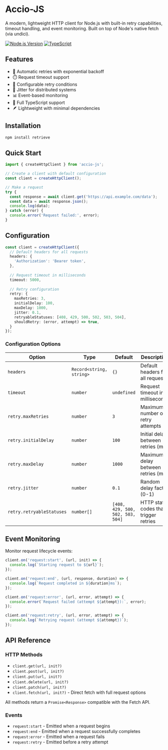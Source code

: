 # Accio-JS

A modern, lightweight HTTP client for Node.js with built-in retry capabilities, timeout handling, and event monitoring. Built on top of Node's native fetch (via undici).

[![Node.js Version](https://img.shields.io/node/v/accio-js)](https://nodejs.org/)
[![TypeScript](https://img.shields.io/badge/TypeScript-5.7-blue)](https://www.typescriptlang.org/)

## Features

- 🔄 Automatic retries with exponential backoff
- ⏱️ Request timeout support
- 🎯 Configurable retry conditions
- 🎲 Jitter for distributed systems
- 📊 Event-based monitoring
- 💪 Full TypeScript support
- 🪶 Lightweight with minimal dependencies

## Installation
```bash
npm install retrieve
```

## Quick Start
```typescript
import { createHttpClient } from 'accio-js';

// Create a client with default configuration
const client = createHttpClient();

// Make a request
try {
  const response = await client.get('https://api.example.com/data');
  const data = await response.json();
  console.log(data);
} catch (error) {
  console.error('Request failed:', error);
}
```

## Configuration

```typescript
const client = createHttpClient({
  // Default headers for all requests
  headers: {
    'Authorization': 'Bearer token',
  },
  
  // Request timeout in milliseconds
  timeout: 5000,
  
  // Retry configuration
  retry: {
    maxRetries: 3,
    initialDelay: 100,
    maxDelay: 1000,
    jitter: 0.1,
    retryableStatuses: [408, 429, 500, 502, 503, 504],
    shouldRetry: (error, attempt) => true,
  }
});
```

### Configuration Options

| Option | Type | Default | Description |
|--------|------|---------|-------------|
| `headers` | `Record<string, string>` | `{}` | Default headers for all requests |
| `timeout` | `number` | `undefined` | Request timeout in milliseconds |
| `retry.maxRetries` | `number` | `3` | Maximum number of retry attempts |
| `retry.initialDelay` | `number` | `100` | Initial delay between retries (ms) |
| `retry.maxDelay` | `number` | `1000` | Maximum delay between retries (ms) |
| `retry.jitter` | `number` | `0.1` | Random delay factor (0-1) |
| `retry.retryableStatuses` | `number[]` | `[408, 429, 500, 502, 503, 504]` | HTTP status codes that trigger retries |

## Event Monitoring

Monitor request lifecycle events:

```typescript
client.on('request:start', (url, init) => {
  console.log(`Starting request to ${url}`);
});

client.on('request:end', (url, response, duration) => {
  console.log(`Request completed in ${duration}ms`);
});

client.on('request:error', (url, error, attempt) => {
  console.error(`Request failed (attempt ${attempt}):`, error);
});

client.on('request:retry', (url, error, attempt) => {
  console.log(`Retrying request (attempt ${attempt})`);
});
```

## API Reference

### HTTP Methods

- `client.get(url, init?)`
- `client.post(url, init?)`
- `client.put(url, init?)`
- `client.delete(url, init?)`
- `client.patch(url, init?)`
- `client.fetch(url, init?)` - Direct fetch with full request options

All methods return a `Promise<Response>` compatible with the Fetch API.

### Events

- `request:start` - Emitted when a request begins
- `request:end` - Emitted when a request successfully completes
- `request:error` - Emitted when a request fails
- `request:retry` - Emitted before a retry attempt

